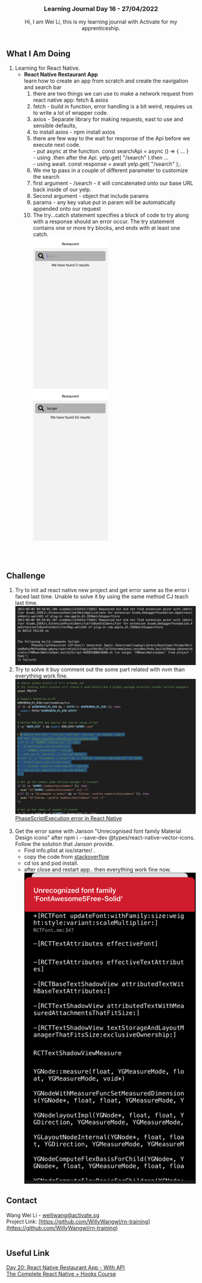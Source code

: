 <br />
<div align="center">

  <h3 align="center">Learning Journal Day 16 - 27/04/2022</h3>

  <p align="center">
    Hi, I am Wei Li, this is my learning journal with Activate for my apprenticeship. 
    <br /><br />
  </p>
</div>

<!-- What I Am Doing -->

## What I Am Doing

<oL>
  <li>    
    Learning for React Native.
    <ul>
        <li>
            <b>React Native Restaurant App</b> <br />
            learn how to create an app from scratch and create the navigation and search bar
             <ol>
                <li>there are two things we can use to make a network request from react native app: fetch & axios</li>
                <li>fetch - build in function, error handling is a bit weird,  requires us to write a lot of wrapper code.</li>
                <li>axios - Separate library for making requests, east to use and sensible defaults,</li>
                <li>to install axios - npm install axios</li>
                <li>there are few way to the wait for response of the Api before we execute next code.</li>
                    - put async at the function. const searchApi = async () => { ... } <br />
                    - using .then after the Api. yelp.get( "/search" ).then ... <br />
                    - using await. const response = await yelp.get( "/search" );. <br />
                <li>We me tp pass in a couple of different parameter to customize the search</li>
                <li>first argument - /search -  it will concatenated onto our base URL back inside of our yelp.</li>
                <li>Second argument - object that include params</li>
                <li>params - any key value put in param will be automatically appended onto our request</li>
                <li>The try...catch statement specifies a block of code to try along with a response should an error occur. The try statement contains one or more try blocks, and ends with at least one catch.</li>
                <img src="../img/May/05/04.png" width="200"/><br />
                <img src="../img/May/05/05.png" width="200"><br />
            </ol>
        </li>
    </ul>
    </li>

</ol>
<br /><br />

<!-- Challenge -->

## Challenge

1. Try to init ad react native new project and get error same as the error i faced last time. Unable to solve it by using the same method CJ teach last time.<br />
   <img src="../img/May/05/02.png" width="500"/>
2. Try to solve it buy comment out the some part related with nvm than everything work fine.
   <img src="../img/May/05/01.png" width="500"/>
   [PhaseScriptExecution error in React Native](https://stackoverflow.com/questions/66742033/phasescriptexecution-cp-user-error-in-react-native)<br />
   <br />
3. Get the error same with Janson "Unrecognised font family Material Design icons" after npm i --save-dev @types/react-native-vector-icons. Follow the solution that Janson provide.
   - Find info.plist at ios/starter/ .
   - copy the code from [stackoverflow](https://stackoverflow.com/questions/48601206/error-unrecognized-font-family-material-design-icons-after-installing-react-nat)
   - cd ios and pod install.
   - after close and restart app.. then everything work fine now.
     <img src="../img/May/05/03.png" width="500"/>

<!-- CONTACT -->

## Contact

Wang Wei Li - weiliwang@activate.sg<br />
Project Link: [https://github.com/WillyWangwl/rn-training](https://github.com/WillyWangwl/rn-training)
<br /><br />

<!-- Useful Link -->

## Useful Link

[Day 20: React Native Restaurant App - With API](https://docs.google.com/document/d/1MoVz3WviFhUTehx3xY7iEiufm1dgEpM-lwRwFtvokLo/edit#heading=h.sjc7nb6il2di)<br />
[The Complete React Native + Hooks Course](https://www.udemy.com/course/the-complete-react-native-and-redux-course/learn/lecture/15707130#overview)<br />
